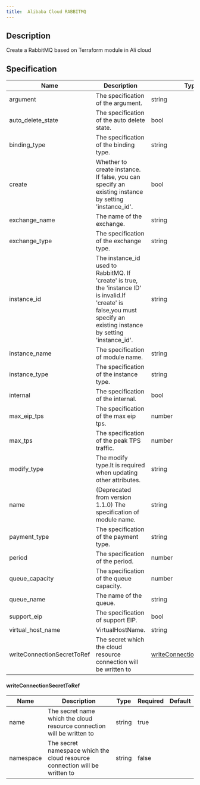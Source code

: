 ```yaml
---
title:  Alibaba Cloud RABBITMQ
---
```


## Description

Create a RabbitMQ based on Terraform module in Ali cloud

## Specification


 Name | Description | Type | Required | Default 
 ------------ | ------------- | ------------- | ------------- | ------------- 
 argument | The specification of the argument. | string | false |  
 auto_delete_state | The specification of the auto delete state. | bool | false |  
 binding_type | The specification of the binding type. | string | false |  
 create | Whether to create instance. If false, you can specify an existing instance by setting 'instance_id'. | bool | false |  
 exchange_name | The name of the exchange. | string | false |  
 exchange_type | The specification of the exchange type. | string | false |  
 instance_id | The instance_id used to RabbitMQ. If 'create' is true, the 'instance ID' is invalid.If 'create' is false,you must specify an existing instance by setting 'instance_id'. | string | false |  
 instance_name | The specification of module name. | string | false |  
 instance_type | The specification of the instance type. | string | false |  
 internal | The specification of the internal. | bool | false |  
 max_eip_tps | The specification of the max eip tps. | number | false |  
 max_tps | The specification of the peak TPS traffic. | number | false |  
 modify_type | The modify type.It is required when updating other attributes. | string | false |  
 name | (Deprecated from version 1.1.0) The specification of module name. | string | false |  
 payment_type | The specification of the payment type. | string | false |  
 period | The specification of the period. | number | false |  
 queue_capacity | The specification of the queue capacity. | number | false |  
 queue_name | The name of the queue. | string | false |  
 support_eip | The specification of support EIP. | bool | false |  
 virtual_host_name | VirtualHostName. | string | false |  
 writeConnectionSecretToRef | The secret which the cloud resource connection will be written to | [writeConnectionSecretToRef](#writeConnectionSecretToRef) | false |  


#### writeConnectionSecretToRef

 Name | Description | Type | Required | Default 
 ------------ | ------------- | ------------- | ------------- | ------------- 
 name | The secret name which the cloud resource connection will be written to | string | true |  
 namespace | The secret namespace which the cloud resource connection will be written to | string | false |  
